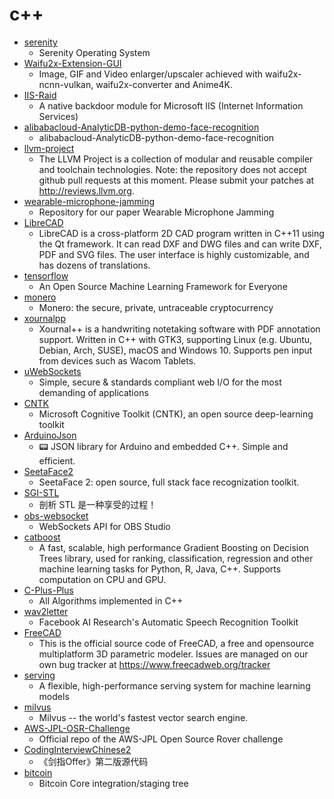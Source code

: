 # c++
- [serenity](https://github.com/SerenityOS/serenity)
  - Serenity Operating System
- [Waifu2x-Extension-GUI](https://github.com/AaronFeng753/Waifu2x-Extension-GUI)
  - Image, GIF and Video enlarger/upscaler achieved with waifu2x-ncnn-vulkan, waifu2x-converter and Anime4K.
- [IIS-Raid](https://github.com/0x09AL/IIS-Raid)
  - A native backdoor module for Microsoft IIS (Internet Information Services)
- [alibabacloud-AnalyticDB-python-demo-face-recognition](https://github.com/aliyun/alibabacloud-AnalyticDB-python-demo-face-recognition)
  - alibabacloud-AnalyticDB-python-demo-face-recognition
- [llvm-project](https://github.com/llvm/llvm-project)
  - The LLVM Project is a collection of modular and reusable compiler and toolchain technologies. Note: the repository does not accept github pull requests at this moment. Please submit your patches at http://reviews.llvm.org.
- [wearable-microphone-jamming](https://github.com/y-x-c/wearable-microphone-jamming)
  - Repository for our paper Wearable Microphone Jamming
- [LibreCAD](https://github.com/LibreCAD/LibreCAD)
  - LibreCAD is a cross-platform 2D CAD program written in C++11 using the Qt framework. It can read DXF and DWG files and can write DXF, PDF and SVG files. The user interface is highly customizable, and has dozens of translations.
- [tensorflow](https://github.com/tensorflow/tensorflow)
  - An Open Source Machine Learning Framework for Everyone
- [monero](https://github.com/monero-project/monero)
  - Monero: the secure, private, untraceable cryptocurrency
- [xournalpp](https://github.com/xournalpp/xournalpp)
  - Xournal++ is a handwriting notetaking software with PDF annotation support. Written in C++ with GTK3, supporting Linux (e.g. Ubuntu, Debian, Arch, SUSE), macOS and Windows 10. Supports pen input from devices such as Wacom Tablets.
- [uWebSockets](https://github.com/uNetworking/uWebSockets)
  - Simple, secure & standards compliant web I/O for the most demanding of applications
- [CNTK](https://github.com/microsoft/CNTK)
  - Microsoft Cognitive Toolkit (CNTK), an open source deep-learning toolkit
- [ArduinoJson](https://github.com/bblanchon/ArduinoJson)
  - 📟 JSON library for Arduino and embedded C++. Simple and efficient.
- [SeetaFace2](https://github.com/seetafaceengine/SeetaFace2)
  - SeetaFace 2: open source, full stack face recognization toolkit.
- [SGI-STL](https://github.com/steveLauwh/SGI-STL)
  - 剖析 STL 是一种享受的过程！
- [obs-websocket](https://github.com/Palakis/obs-websocket)
  - WebSockets API for OBS Studio
- [catboost](https://github.com/catboost/catboost)
  - A fast, scalable, high performance Gradient Boosting on Decision Trees library, used for ranking, classification, regression and other machine learning tasks for Python, R, Java, C++. Supports computation on CPU and GPU.
- [C-Plus-Plus](https://github.com/TheAlgorithms/C-Plus-Plus)
  - All Algorithms implemented in C++
- [wav2letter](https://github.com/facebookresearch/wav2letter)
  - Facebook AI Research's Automatic Speech Recognition Toolkit
- [FreeCAD](https://github.com/FreeCAD/FreeCAD)
  - This is the official source code of FreeCAD, a free and opensource multiplatform 3D parametric modeler. Issues are managed on our own bug tracker at https://www.freecadweb.org/tracker
- [serving](https://github.com/tensorflow/serving)
  - A flexible, high-performance serving system for machine learning models
- [milvus](https://github.com/milvus-io/milvus)
  - Milvus -- the world's fastest vector search engine.
- [AWS-JPL-OSR-Challenge](https://github.com/Christopheraburns/AWS-JPL-OSR-Challenge)
  - Official repo of the AWS-JPL Open Source Rover challenge
- [CodingInterviewChinese2](https://github.com/zhedahht/CodingInterviewChinese2)
  - 《剑指Offer》第二版源代码
- [bitcoin](https://github.com/bitcoin/bitcoin)
  - Bitcoin Core integration/staging tree
